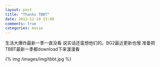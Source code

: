 ```yaml
---
layout: post
title: "Thanks TBBT"
date: 2012-12-10 21:49
comments: true
categories: movie
---
```


生活大爆炸最新一季一直没看 说实话还蛮想他们的。BG2最近更新也慢  准备把TBBT最新一季都download下来漫漫看

{% img /images/img/tbbt.jpg %}

